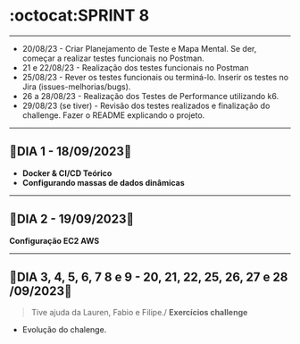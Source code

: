 # :octocat:SPRINT 8
---
- 20/08/23 - Criar Planejamento de Teste e Mapa Mental. Se der, começar a realizar testes funcionais no Postman.
- 21 e 22/08/23 - Realização dos testes funcionais no Postman 
- 25/08/23 - Rever os testes funcionais ou terminá-lo. Inserir os testes no Jira (issues-melhorias/bugs). 
- 26 a 28/08/23 - Realização dos Testes de Performance utilizando k6.  
- 29/08/23 (se tiver) - Revisão dos testes realizados e finalização do challenge. Fazer o README explicando o projeto. 
---
## :red_circle:DIA 1 - 18/09/2023:pushpin:
- **Docker & CI/CD Teórico**
- **Configurando massas de dados dinâmicas**

---
## :red_circle:DIA 2 - 19/09/2023:pushpin:
**Configuração EC2 AWS**

---
## :red_circle:DIA 3, 4, 5, 6, 7 8 e 9 - 20, 21, 22, 25, 26, 27 e 28 /09/2023:pushpin:
> Tive ajuda da Lauren, Fabio e Filipe./
**Exercícios challenge**
- Evolução do chalenge.
